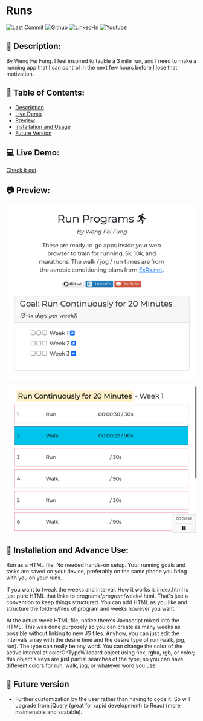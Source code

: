 # Runs

![Last Commit](https://img.shields.io/github/last-commit/Siphon880gh/run-app)
<a target="_blank" href="https://github.com/Siphon880gh/run-app" rel="nofollow"><img src="https://img.shields.io/badge/GitHub--blue?style=social&logo=GitHub" alt="Github" data-canonical-src="https://img.shields.io/badge/GitHub--blue?style=social&logo=GitHub" style="max-width:10ch;"></a>
<a target="_blank" href="https://www.linkedin.com/in/weng-fung/" rel="nofollow"><img src="https://camo.githubusercontent.com/0f56393c2fe76a2cd803ead7e5508f916eb5f1e62358226112e98f7e933301d7/68747470733a2f2f696d672e736869656c64732e696f2f62616467652f4c696e6b6564496e2d626c75653f7374796c653d666c6174266c6f676f3d6c696e6b6564696e266c6162656c436f6c6f723d626c7565" alt="Linked-In" data-canonical-src="https://img.shields.io/badge/LinkedIn-blue?style=flat&amp;logo=linkedin&amp;labelColor=blue" style="max-width:10ch;"></a>
<a target="_blank" href="https://www.youtube.com/user/Siphon880yt/" rel="nofollow"><img src="https://camo.githubusercontent.com/0bf5ba8ac9f286f95b2a2e86aee46371e0ac03d38b64ee2b78b9b1490df38458/68747470733a2f2f696d672e736869656c64732e696f2f62616467652f596f75747562652d7265643f7374796c653d666c6174266c6f676f3d796f7574756265266c6162656c436f6c6f723d726564" alt="Youtube" data-canonical-src="https://img.shields.io/badge/Youtube-red?style=flat&amp;logo=youtube&amp;labelColor=red" style="max-width:10ch;"></a>

:page_facing_up: Description:
---
By Weng Fei Fung. I feel inspired to tackle a 3 mile run, and I need to make a running app that I can control in the next few hours before I lose that motivation.

:open_file_folder: Table of Contents:
---
- [Description](#description)
- [Live Demo](#computer-live-demo)
- [Preview](#camera-preview)
- [Installation and Usage](#minidisc-installation-and-usage)
- [Future Version](#e-mail-meet-the-team)

:computer: Live Demo:
---
<a href="https://siphon880gh.github.io/run-app/" target="_blank">Check it out</a>

:camera: Preview:
---
![image](/docs/weeks.png)

![image](/docs/week.png)

## :minidisc: Installation and Advance Use:
Run as a HTML file. No needed hands-on setup. Your running goals and tasks are saved on your device, preferably on the same phone you bring with you on your runs.

If you want to tweak the weeks and interval. How it works is index.html is just pure HTML that links to programs/_program_/week#.html. That's just a convention to keep things structured. You can add HTML as you like and structure the folders/files of program and weeks however you want. 

At the actual week HTML file, notice there's Javascript mixed into the HTML. This was done purposely so you can create as many weeks as possible without linking to new JS files. Anyhow, you can just edit the intervals array with the desire time and the desire type of run (walk, jog, run). The type can really be any word. You can change the color of the active interval at colorOnTypeWildcard object using hex, rgba, rgb, or color; this object's keys are just partial searches of the type; so you can have different colors for run, walk, jog, or whatever word you use.

## :crystal_ball: Future version
- Further customization by the user rather than having to code it. So will upgrade from jQuery (great for rapid development) to React (more maintenable and scalable).